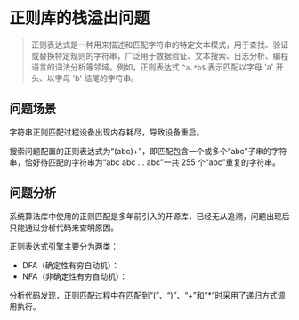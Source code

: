 # 正则库的栈溢出问题

> 正则表达式是一种用来描述和匹配字符串的特定文本模式，用于查找、验证或替换特定规则的字符串，广泛用于数据验证、文本搜索、日志分析、编程语言的词法分析等领域。例如，正则表达式 `^a.*b$` 表示匹配以字母 'a' 开头、以字母 'b' 结尾的字符串。

## 问题场景

字符串正则匹配过程设备出现内存耗尽，导致设备重启。

搜索问题配置的正则表达式为“(abc)+”，即匹配包含一个或多个“abc”子串的字符串，恰好待匹配的字符串为“abc abc ... abc”一共 255 个“abc”重复的字符串。

## 问题分析

系统算法库中使用的正则匹配是多年前引入的开源库，已经无从追溯，问题出现后只能通过分析代码来查明原因。

正则表达式引擎主要分为两类：

- DFA（确定性有穷自动机）：
- NFA（非确定性有穷自动机）：

分析代码发现，正则匹配过程中在匹配到“(”、“)”、“+”和“*”时采用了递归方式调用执行。
